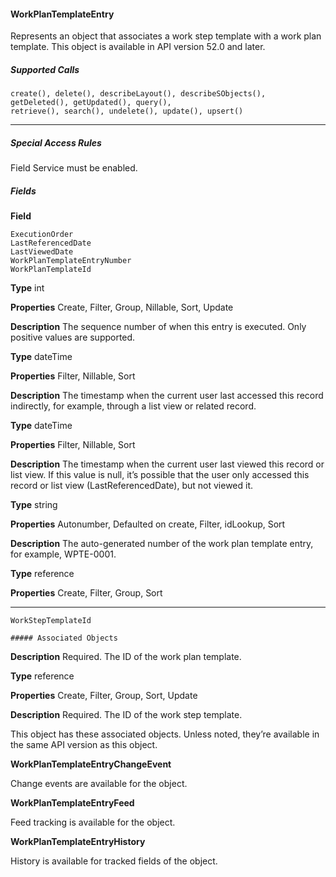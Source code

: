 #### WorkPlanTemplateEntry

Represents an object that associates a work step template with a work plan template. This object is available in API version 52.0 and
later.

##### Supported Calls
```
create(), delete(), describeLayout(), describeSObjects(), getDeleted(), getUpdated(), query(),
retrieve(), search(), undelete(), update(), upsert()

```

-----

##### Special Access Rules

Field Service must be enabled.

##### Fields

**Field**
```
ExecutionOrder
LastReferencedDate
LastViewedDate
WorkPlanTemplateEntryNumber
WorkPlanTemplateId

```

**Type**
int

**Properties**
Create, Filter, Group, Nillable, Sort, Update

**Description**
The sequence number of when this entry is executed. Only positive values are supported.

**Type**
dateTime

**Properties**
Filter, Nillable, Sort

**Description**
The timestamp when the current user last accessed this record indirectly, for example, through
a list view or related record.

**Type**
dateTime

**Properties**
Filter, Nillable, Sort

**Description**
The timestamp when the current user last viewed this record or list view. If this value is null,
it’s possible that the user only accessed this record or list view (LastReferencedDate),
but not viewed it.

**Type**
string

**Properties**
Autonumber, Defaulted on create, Filter, idLookup, Sort

**Description**
The auto-generated number of the work plan template entry, for example, WPTE-0001.

**Type**
reference

**Properties**
Create, Filter, Group, Sort


-----

```
WorkStepTemplateId

##### Associated Objects

```

**Description**
Required. The ID of the work plan template.

**Type**
reference

**Properties**
Create, Filter, Group, Sort, Update

**Description**
Required. The ID of the work step template.


This object has these associated objects. Unless noted, they’re available in the same API version as this object.

**WorkPlanTemplateEntryChangeEvent**

Change events are available for the object.

**WorkPlanTemplateEntryFeed**

Feed tracking is available for the object.

**WorkPlanTemplateEntryHistory**

History is available for tracked fields of the object.
